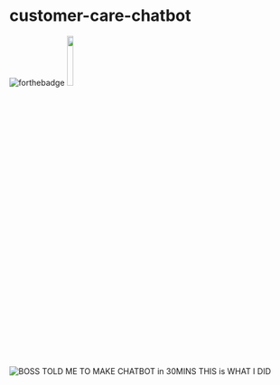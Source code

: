 # customer-care-chatbot
![forthebadge](https://forthebadge.com/images/badges/made-with-python.svg)
<a href="https://youtu.be/u6xOgR3jEMU">
<img src="https://cdn.svgporn.com/logos/youtube.svg" width=15%>
</a>
![BOSS TOLD ME TO MAKE CHATBOT in 30MINS THIS is WHAT I DID](https://user-images.githubusercontent.com/57827233/130400188-ca395987-7b58-41d2-90d5-c3d73ba1ec90.png)
